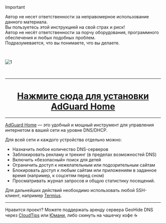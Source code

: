 > [!IMPORTANT]
> Автор не несет ответственности за неправомерное использование данного материала.  
> Вы пользуетесь этой инструкцией на свой страх и риск!  
> Автор не несёт ответственности за порчу оборудования, программного обеспечения и любых подобных проблем.  
> Подразумевается, что вы понимаете, что вы делаете.

<br>

![1](https://github.com/user-attachments/assets/2b759e30-141a-4921-91a8-d1230323a744)

<br>

***

<h1 align="center">
  <a href="https://github.com/Internet-Helper/AdGuard-Home/wiki">Нажмите сюда для установки AdGuard Home</a>
</h1>

***

[AdGuard Home](https://adguard.com/ru/adguard-home/overview.html) — это удобный и мощный инструмент для управления интернетом в вашей сети на уровне DNS/DHCP.

Для всей сети и каждого устройства отдельно можно:

*   Назначить любое количество DNS-серверов
*   Заблокировать рекламу и трекинг (в пределах возможностей DNS)
*   Включить «безопасный» поиск для детей
*   Ограничить доступ к нежелательным или подозрительным сайтам
*   Блокировать доступ к любым сайтам или приложениям в заданное время (например, к соцсетям перед сном)
*   Просматривать журнал запросов и общую статистику посещений.

Для дальнейших действий необохдимо использовать любой SSH-клиент, например [Termius](https://termius.com/download).

***

Нравится проект? Можете поддержать аренду сервера GeoHide DNS через [CloudTips](https://pay.cloudtips.ru/p/ddeac224) или [Юмани](https://yoomoney.ru/to/41001945296522), либо скинуть на чашечку кофе ☕
